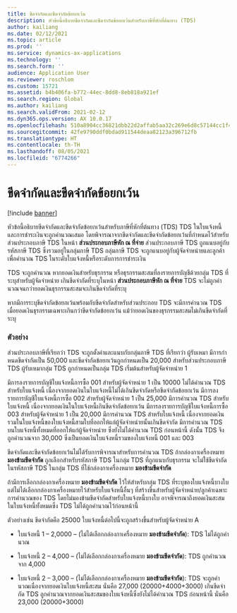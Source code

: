 ```yaml
---
title: ขีดจํากัดและขีดจํากัดข้อยกเว้น
description: หัวข้อนี้อธิบายขีดจํากัดและขีดจํากัดข้อยกเว้นสำหรับภาษีที่หักที่ต้นทาง (TDS)
author: kailiang
ms.date: 02/12/2021
ms.topic: article
ms.prod: ''
ms.service: dynamics-ax-applications
ms.technology: ''
ms.search.form: ''
audience: Application User
ms.reviewer: roschlom
ms.custom: 15721
ms.assetid: b4b406fa-b772-44ec-8dd8-8eb818a921ef
ms.search.region: Global
ms.author: kailiang
ms.search.validFrom: 2021-02-12
ms.dyn365.ops.version: AX 10.0.17
ms.openlocfilehash: 510a8904cc36821dbb22d2affab5aa32c269e6d8c57144cc1f4ef3e1ac448334
ms.sourcegitcommit: 42fe9790ddf0bdad911544deaa82123a396712fb
ms.translationtype: HT
ms.contentlocale: th-TH
ms.lasthandoff: 08/05/2021
ms.locfileid: "6774266"
---
```

# <a name="threshold-limit-and-exception-threshold-limit"></a>ขีดจํากัดและขีดจํากัดข้อยกเว้น

[!include [banner](../includes/banner.md)]

หัวข้อนี้อธิบายขีดจํากัดและขีดจํากัดข้อยกเว้นสำหรับภาษีที่หักที่ต้นทาง (TDS) TDS ในใบแจ้งหนี้และการชำระเงินจะถูกคํานวณเสมอ โดยพิจารณาจากขีดจํากัดและขีดจํากัดข้อยกเว้นที่กําหนดไว้สำหรับส่วนประกอบภาษี TDS ในหน้า **ส่วนประกอบภาษีหัก ณ ที่จ่าย** ส่วนประกอบภาษี TDS ถูกแนบอยู่กับรหัสภาษี TDS ซึ่งรวมอยู่ในกลุ่มภาษี TDS กลุ่มภาษี TDS จะถูกแนบอยู่กับผู้จัดจำหน่ายและลูกค้าเพื่อคํานวณ TDS ในระดับใบแจ้งหนี้หรือระดับการการชำระเงิน

TDS จะถูกคํานวณ หากยอดเงินสำหรับธุรกรรม หรือธุรกรรมสะสมที่ลงรายการบัญชีด้วยกลุ่ม TDS ที่ระบุสำหรับผู้จัดจำหน่าย เกินขีดจํากัดที่ระบุในหน้า **ส่วนประกอบภาษีหัก ณ ที่จ่าย** TDS จะไม่ถูกคํานวณจนกว่ายอดเงินธุรกรรมสะสมจะเกินขีดจํากัดที่ระบุ

หากมีการระบุขีดจํากัดข้อยกเว้นพร้อมกับขีดจํากัดสำหรับส่วนประกอบ TDS จะมีการคํานวณ TDS เมื่อยอดเงินธุรกรรมเฉพาะเกินกว่าขีดจํากัดข้อยกเว้น แม้ว่ายอดเงินของธุรกรรมสะสมไม่เกินขีดจํากัดที่ระบุ

### <a name="example"></a>ตัวอย่าง
ส่วนประกอบภาษีที่เรียกว่า TDS จะถูกตั้งค่าและแนบกับกลุ่มภาษี TDS ที่เรียกว่า ผู้รับเหมา มีการกําหนดขีดจำกัดเป็น 50,000 และขีดจำกัดข้อยกเว้นถูกกําหนดเป็น 20,000 สำหรับส่วนประกอบภาษี TDS ผู้รับเหมากลุ่ม TDS ถูกกําหนดเป็นกลุ่ม TDS เริ่มต้นสำหรับผู้จัดจำหน่าย 1

มีการลงรายการบัญชีใบแจ้งหนี้การซื้อ 001 สำหรับผู้จัดจำหน่าย 1 เป็น 10000 ไม่ได้คํานวณ TDS สำหรับใบแจ้งหนี้ เนื่องจากยอดเงินในใบแจ้งหนี้ไม่ได้เกินขีดจํากัดหรือขีดจํากัดข้อยกเว้น มีการลงรายการบัญชีใบแจ้งหนี้การซื้อ 002 สำหรับผู้จัดจำหน่าย 1 เป็น 25,000 มีการคํานวณ TDS สำหรับใบแจ้งหนี้ เนื่องจากยอดเงินในใบแจ้งหนี้เกินขีดจํากัดข้อยกเว้น มีการลงรายการบัญชีใบแจ้งหนี้การซื้อ 003 สำหรับผู้จัดจำหน่าย 1 เป็น 20,000 มีการคํานวณ TDS สำหรับใบแจ้งหนี้ เนื่องจากยอดเงินรวมในใบแจ้งหนี้ของใบแจ้งหนี้สามใบที่ออกให้แก่ผู้จัดจำหน่ายนั้นเกินขีดจํากัด มีการคํานวณ TDS บนใบแจ้งหนี้ทั้งหมดที่ออกให้แก่ผู้จัดจำหน่าย ซึ่งยังไม่ได้คํานวณ TDS ก่อนหน้านี้ ดังนั้น TDS จึงถูกคํานวณจาก 30,000 ซึ่งเป็นยอดเงินใบแจ้งหนี้รวมของใบแจ้งหนี้ 001 และ 003

ขีดจํากัดและขีดจํากัดข้อยกเว้นไม่ได้รับการพิจารณาสำหรับการคำนวณ TDS ถ้ากล่องกาเครื่องหมาย **มองข้ามขีดจํากัด** ถูกเลือกสำหรับรหัสภาษี TDS ในกลุ่ม TDS ที่ถูกแนบกับธุรกรรม จะไม่ใช้ขีดจํากัดในรหัสภาษี TDS ในกลุ่ม TDS ที่ใช้กล่องกาเครื่องหมาย **มองข้ามขีดจํากัด**

ถ้ามีการเลือกกล่องกาเครื่องหมาย **มองข้ามขีดจํากัด** ไว้ให้สำหรับกลุ่ม TDS ที่ระบุของใบแจ้งหนี้บางใบ แต่ไม่ได้เลือกกล่องกาเครื่องหมายไว้สำหรับใบแจ้งหนี้อื่นๆ ที่สร้างขึ้นสำหรับผู้จัดจำหน่าย/ลูกค้าเฉพาะ การคํานวณของ TDS โดยไม่มองข้ามขีดจํากัดสำหรับใบแจ้งหนี้บางใบ อาจพิจารณาถึงยอดเงินสะสมในใบแจ้งหนี้ทั้งหมดซึ่ง TDS ไม่ได้ถูกคํานวณไว้ก่อนหน้านี้

ตัวอย่างเช่น ขีดจํากัดคือ 25000 ใบแจ้งหนี้ต่อไปนี้จะถูกสร้างขึ้นสำหรับผู้จัดจำหน่าย A

- ใบแจ้งหนี้ 1 – 2,0000 – (ไม่ได้เลือกกล่องกาเครื่องหมาย **มองข้ามขีดจํากัด**): TDS ไม่ได้ถูกคํานวณ

- ใบแจ้งหนี้ 2 – 4,000 – (ไม่ได้เลือกกล่องกาเครื่องหมาย **มองข้ามขีดจํากัด**): TDS ถูกคํานวณจาก 4,000

- ใบแจ้งหนี้ 2 – 3,000 – (ไม่ได้เลือกกล่องกาเครื่องหมาย **มองข้ามขีดจํากัด**): TDS จะถูกคํานวณเนื่องจากยอดเงินใบแจ้งหนี้สะสม นั่นคือ 27,000 (20000+4000+3000) เกินขีดจํากัด TDS ถูกคํานวณจากยอดเงินสะสมของใบแจ้งหนี้ซึ่งยังไม่ได้คํานวณ TDS ก่อนหน้านี้ นั่นคือ 23,000 (20000+3000)
